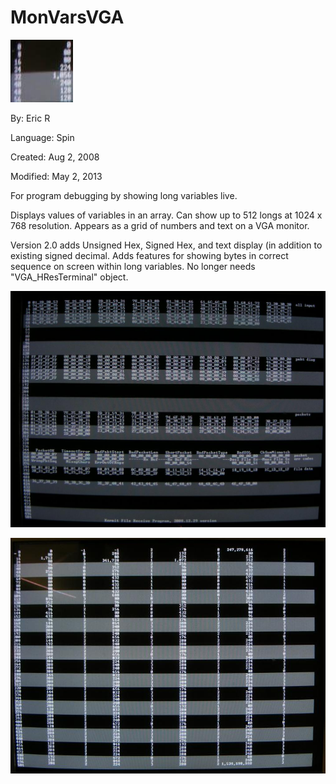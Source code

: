 # MonVarsVGA

![MonVarsVGA_Object_Logo.JPG](MonVarsVGA_Object_Logo.JPG)

By: Eric R

Language: Spin

Created: Aug 2, 2008

Modified: May 2, 2013

For program debugging by showing long variables live.

Displays values of variables in an array. Can show up to 512 longs at 1024 x 768 resolution. Appears as a grid of numbers and text on a VGA monitor.

Version 2.0 adds Unsigned Hex, Signed Hex, and text display (in addition to existing signed decimal. Adds features for showing bytes in correct sequence on screen within long variables. No longer needs "VGA\_HResTerminal" object.

![Auxiliary_Files/Example_Program_Debug.JPG](Auxiliary_Files/Example_Program_Debug.JPG)

![Auxiliary_Files/Screen_Photograph.JPG](Auxiliary_Files/Screen_Photograph.JPG)
